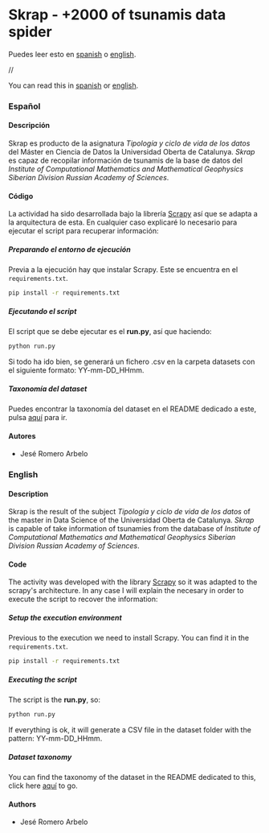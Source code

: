 # Skrap - +2000 of tsunamis data spider
Puedes leer esto en [spanish](#español) o [english](#english).

//

You can read this in [spanish](#español) or [english](#english).

### **Español**

#### Descripción
Skrap es producto de la asignatura *Tipología y ciclo de vida de los datos* del Máster en Ciencia de Datos la Universidad Oberta de Catalunya. *Skrap* es capaz de recopilar información de tsunamis de la base de datos del *Institute of Computational Mathematics and Mathematical Geophysics
Siberian Division Russian Academy of Sciences*.

#### Código
La actividad ha sido desarrollada bajo la librería [Scrapy](https://doc.scrapy.org/en/latest/) así que se adapta a la arquitectura de esta. En cualquier caso explicaré lo necesario para ejecutar el script para recuperar información:

##### Preparando el entorno de ejecución
Previa a la ejecución hay que instalar Scrapy. Este se encuentra en el `requirements.txt`.
```bash
pip install -r requirements.txt
```

##### Ejecutando el script
El script que se debe ejecutar es el **run.py**, así que haciendo:

 ```bash
python run.py
```

Si todo ha ido bien, se generará un fichero .csv en la carpeta datasets con el siguiente formato: YY-mm-DD_HHmm.

##### Taxonomía del dataset

Puedes encontrar la taxonomía del dataset en el README dedicado a este, pulsa [aquí](datasets) para ir.

#### Autores
- Jesé Romero Arbelo

### **English**

#### Description
Skrap is the result of the subject *Tipología y ciclo de vida de los datos* of the master in Data Science of the Universidad Oberta de Catalunya. *Skrap* is capable of take information of tsunamies from the database of *Institute of Computational Mathematics and Mathematical Geophysics
Siberian Division Russian Academy of Sciences*.

#### Code
The activity was developed with the library [Scrapy](https://doc.scrapy.org/en/latest/) so it was adapted to the scrapy's architecture. In any case I will explain the necesary in order to execute the script to recover the information:

##### Setup the execution environment
Previous to the execution we need to install Scrapy. You can find it in the `requirements.txt`.
```bash
pip install -r requirements.txt
```

##### Executing the script
The script is the **run.py**, so:

 ```bash
python run.py
```

If everything is ok, it will generate a CSV file in the dataset folder with the pattern: YY-mm-DD_HHmm.

##### Dataset taxonomy

You can find the taxonomy of the dataset in the README dedicated to this, click here [aquí](datasets) to go.

#### Authors
- Jesé Romero Arbelo